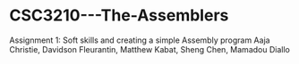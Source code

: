 # CSC3210---The-Assemblers
Assignment 1: Soft skills and creating a simple Assembly program 
Aaja Christie, Davidson Fleurantin, Matthew Kabat, Sheng Chen, Mamadou Diallo 
